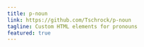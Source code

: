 ```yaml
---
title: p-noun
link: https://github.com/Tschrock/p-noun
tagline: Custom HTML elements for pronouns
featured: true
---
```

